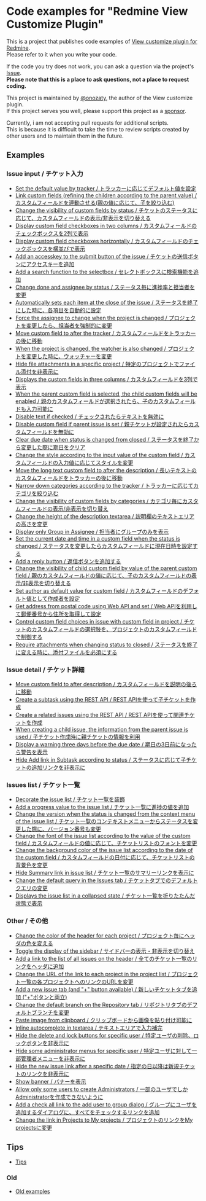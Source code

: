 # Code examples for "Redmine View Customize Plugin"

This is a project that publishes code examples of [View customize plugin for Redmine](https://github.com/onozaty/redmine-view-customize).  
Please refer to it when you write your code.

If the code you try does not work, you can ask a question via the project's [Issue](https://github.com/onozaty/redmine-view-customize-scripts/issues).  
**Please note that this is a place to ask questions, not a place to request coding.**

This project is maintained by [@onozaty](https://github.com/onozaty), the author of the View customize plugin.  
If this project serves you well, please support this project as a [sponsor](https://github.com/sponsors/onozaty).

Currently, i am not accepting pull requests for additional scripts.  
This is because it is difficult to take the time to review scripts created by other users and to maintain them in the future.

## Examples 

### Issue input / チケット入力

* [Set the default value by tracker / トラッカーに応じてデフォルト値を設定](./examples/0003.set_default_value_by_tracker/example.md)  
* [Link custom fields (refining the children according to the parent value) / カスタムフィールドを連動させる(親の値に応じて、子を絞り込む)](./examples/0007.link_custom_fields/example.md)  
* [Change the visibility of custom fields by status / チケットのステータスに応じて、カスタムフィールドの表示/非表示を切り替える](./examples/0008.change_custom_field_visibility_by_status/example.md)
* [Display custom field checkboxes in two columns / カスタムフィールドのチェックボックスを2列で表示](./examples/0011.custom_field_checkbox_two_columns/example.md)
* [Display custom field checkboxes horizontally / カスタムフィールドのチェックボックスを横並びで表示](./examples/0012.custom_field_checkbox_horizontally/example.md)
* [Add an accesskey to the submit button of the issue / チケットの送信ボタンにアクセスキーを追加](./examples/0017.add_accesskey_on_issue_submit_button/example.md)
* [Add a search function to the selectbox / セレクトボックスに検索機能を追加](./examples/0018.add_search_function_to_selectbox/example.md)
* [Change done and assignee by status / ステータス毎に進捗率と担当者を変更](./examples/0019.change_done_and_assignee_by_status/example.md)
* [Automatically sets each item at the close of the issue / ステータスを終了にした時に、各項目を自動的に設定](./examples/0020.when_status_closed_set_items/example.md)
* [Force the assignee to change when the project is changed / プロジェクトを変更したら、担当者を強制的に変更](./examples/0026.force_assignee_change_when_project_changed/example.md)
* [Move custom field to after the tracker / カスタムフィールドをトラッカーの後に移動](./examples/0027.move_custom_field_to_after_tracker/example.md)
* [When the project is changed, the watcher is also changed / プロジェクトを変更した時に、ウォッチャーを変更](./examples/0028.when_project_changed_watcher_also_changed/example.md)
* [Hide file attachments in a specific project / 特定のプロジェクトでファイル添付を非表示に](./examples/0029.hide_attachments_form/example.md)
* [Displays the custom fields in three columns / カスタムフィールドを3列で表示](./examples/0030.change_3column_custom_fields/example.md)
* [When the parent custom field is selected, the child custom fields will be enabled / 親のカスタムフィールドが選択されたら、子のカスタムフィールドも入力可能に](./examples/0031.enable_child_when_parent_selected/example.md)
* [Disable text if checked / チェックされたらテキストを無効に](./examples/0033.disable_text_if_checked/example.md)
* [Disable custom field if parent issue is set / 親チケットが設定されたらカスタムフィールドを無効に](./examples/0038.disable_custom_field_if_parent_issue_is_set/example.md)
* [Clear due date when status is changed from closed / ステータスを終了から変更した際に期日をクリア](./examples/0042.clear_due_date_when_status_changed_from_closed/example.md)
* [Change the style according to the input value of the custom field / カスタムフィールドの入力値に応じてスタイルを変更](./examples/0043.change_style_according_to_input_value/example.md)
* [Move the long text custom field to after the description / 長いテキストのカスタムフィールドをトラッカーの後に移動](./examples/0045.move_long_text_custom_field_to_after_description/example.md)
* [Narrow down categories according to the tracker / トラッカーに応じてカテゴリを絞り込む](./examples/0046.narrow_down_categories_according_to_tracker/example.md)
* [Change the visibility of custom fields by categories / カテゴリ毎にカスタムフィールドの表示/非表示を切り替え](./examples/0047.change_visibility_of_custom_fields_by_categories/example.md)
* [Change the height of the description textarea / 説明欄のテキストエリアの高さを変更](./examples/0049.change_height_of_description_textarea/example.md)
* [Display only Group in Assignee / 担当者にグループのみを表示](./examples/0050.display_only_group_in_assignee/example.md)
* [Set the current date and time in a custom field when the status is changed / ステータスを変更したらカスタムフィールドに現在日時を設定する](./examples/0052.set_current_date_when_status_changed/example.md)
* [Add a reply button / 返信ボタンを追加する](./examples/0053.add_reply_button/example.md)
* [Change the visibility of child custom field by value of the parent custom field / 親のカスタムフィールドの値に応じて、子のカスタムフィールドの表示/非表示を切り替える](./examples/0054.change_child_custom_field_visibility_by_parent_custom_filed/example.md)
* [Set author as default value for custom field / カスタムフィールドのデフォルト値として作成者を設定](./examples/0055.set_author_as_default_value_for_custom_field/example.md)
* [Get address from postal code using Web API and set / Web APIを利用して郵便番号から住所を取得して設定](./examples/0056.get_address_from_zipcode_with_webapi/example.md)
* [Control custom field choices in issue with custom field in project / チケットのカスタムフィールドの選択肢を、プロジェクトのカスタムフィールドで制御する](./examples/0058.control_issue_custom_field_with_project/example.md)
* [Require attachments when changing status to closed / ステータスを終了に変える時に、添付ファイルを必須にする](./examples/0060.require_attachments_when_changing_status_closed/example.md)

### Issue detail / チケット詳細

* [Move custom field to after description / カスタムフィールドを説明の後ろに移動](./examples/0014.move_custom_field_to_after_description/example.md)
* [Create a subtask using the REST API / REST APIを使って子チケットを作成](./examples/0021.create_subtasks_using_rest_api/example.md)
* [Create a related issues using the REST API / REST APIを使って関連チケットを作成](./examples/0022.create_related_issues_using_rest_api/example.md)
* [When creating a child issue, the information from the parent issue is used / 子チケット作成時に親チケットの情報を利用](./examples/0023.when_create_child_use_parent_infomation/example.md)
* [Display a warning three days before the due date / 期日の3日前になったら警告を表示](./examples/0032.display_warning_3days_before_due_date/example.md)
* [Hide Add link in Subtask according to status / ステータスに応じて子チケットの追加リンクを非表示に](./examples/0051.hide_add_link_in_subtask_according_to_status/example.md)

### Issues list / チケット一覧

* [Decorate the issue list / チケット一覧を装飾](./examples/0002.decorate_issue_list/example.md)  
* [Add a progress value to the issue list / チケット一覧に進捗の値を追加](./examples/0010.add_progress_value_to_issue_list/example.md)  
* [Change the version when the status is changed from the context menu of the issue list / チケット一覧のコンテキストメニューからステータスを変更した際に、バージョン番号も変更](./examples/0013.change_version_when_status_change_from_context_menu/example.md)
* [Change the font of the issue list according to the value of the custom field / カスタムフィールドの値に応じて、チケットリストのフォントを変更](./examples/0016.change_font_of_issue_list_by_custom_field/example.md)
* [Change the background color of the issue list according to the date of the custom field / カスタムフィールドの日付に応じて、チケットリストの背景色を変更](./examples/0059.change_color_of_issue_list_by_date_custom_field/example.md)
* [Hide Summary link in issue list / チケット一覧のサマリーリンクを表示に](./examples/0037.hide_summary_link_in_issue_list/example.md)
* [Change the default query in the Issues tab / チケットタブでのデフォルトクエリの変更](./examples/0039.change_default_query_in_issues_tab/example.md)
* [Displays the issue list in a collapsed state / チケット一覧を折りたたんだ状態で表示](./examples/0040.displays_issue_list_in_collapsed/example.md)

### Other / その他

* [Change the color of the header for each project / プロジェクト毎にヘッダの色を変える](./examples/0001.change_header_color_by_project/example.md)  
* [Toggle the display of the sidebar / サイドバーの表示・非表示を切り替え](./examples/0004.toggle_sidebar/example.md)  
* [Add a link to the list of all issues on the header / 全てのチケット一覧のリンクをヘッダに追加](./examples/0005.add_issues_link_on_header/example.md)  
* [Change the URL of the link to each project in the project list / プロジェクト一覧の各プロジェクトへのリンクのURLを変更](./examples/0006.change_project_link_url/example.md)  
* [Add a new issue tab (and "+" button available) / 新しいチケットタブを追加 ("+"ボタンと両立)](./examples/0009.add_new_issue_tab/example.md)  
* [Change the default branch on the Repository tab / リポジトリタブのデフォルトブランチを変更](./examples/0015.change_default_branch_on_repository_tab/example.md)  
* [Paste image from clipboard / クリップボードから画像を貼り付け可能に](./examples/0024.paste_image_from_clipboard/example.md)  
* [Inline autocomplete in textarea / テキストエリアで入力補完](./examples/0025.auto_complete_in_textarea/example.md)  
* [Hide the delete and lock buttons for specific user / 特定ユーザの削除、ロックボタンを非表示に](./examples/0034.hide_delete_and_lock_buttons_for_specific_user/example.md)  
* [Hide some administrator menus for specific user / 特定ユーザに対して一部管理者メニューを非表示に](./examples/0035.hide_some_administrator_menus_for_specific_user/example.md)  
* [Hide the new issue link after a specific date / 指定の日以降は新規チケットのリンクを非表示に](./examples/0036.hide_new_issue_link_after_specific_date/example.md)
* [Show banner / バナーを表示](./examples/0041.show_banner/example.md)
* [Allow only some users to create Administrators / 一部のユーザでしかAdministratorを作成できないように](./examples/0044.allow_only_some_users_to_create_admin/example.md)  
* [Add a check all link to the add user to group dialog / グループにユーザを追加するダイアログに、すべてをチェックするリンクを追加](./examples/0048.add_check_all_link_to_add_user_to_group/example.md)  
* [Change the link in Projects to My projects / プロジェクトのリンクをMy projectsに変更](./examples/0057.change_link_in_projects_to_my_projects/example.md)

## Tips

* [Tips](./tips/tips.md)

### Old

* [Old examples](./old-examples/)

